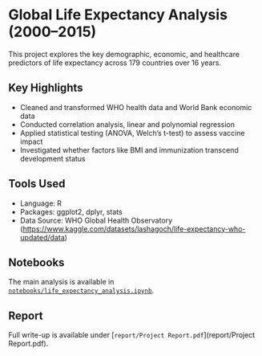 # Global Life Expectancy Analysis (2000–2015)

This project explores the key demographic, economic, and healthcare predictors of life expectancy across 179 countries over 16 years.

## Key Highlights
- Cleaned and transformed WHO health data and World Bank economic data
- Conducted correlation analysis, linear and polynomial regression
- Applied statistical testing (ANOVA, Welch’s t-test) to assess vaccine impact
- Investigated whether factors like BMI and immunization transcend development status

## Tools Used
- Language: R
- Packages: ggplot2, dplyr, stats
- Data Source: WHO Global Health Observatory (https://www.kaggle.com/datasets/lashagoch/life-expectancy-who-updated/data)

## Notebooks
The main analysis is available in [`notebooks/life_expectancy_analysis.ipynb`](notebooks/life_expectancy_analysis.ipynb).

## Report
Full write-up is available under [`report/Project Report.pdf`](report/Project Report.pdf).
